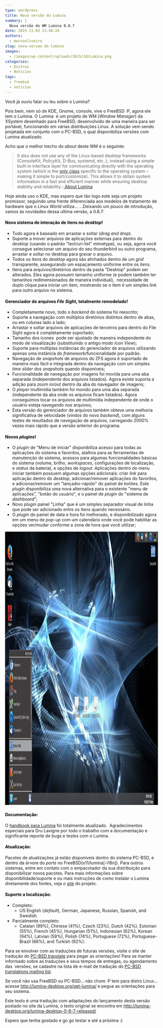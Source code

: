 ```yaml
---
type: wordpress
title: Nova versão do Lumina
summary: |
  Nova versão do WM Lumina 0.8.7
date: 2015-11-03 21:48:24
authors:
  - marcooliveira
slug: nova-versao-do-lumina
images:
  - /images/wp-content/uploads/2015/10/Lumina.png
categories:
  - Distros
  - Notícias
tags:
  - freebsd
  - noticias
---
```


Você já ouviu falar ou leu sobre o Lumina?

Pois bem, nem só de KDE, Gnome, console, vive o FreeBSD :P, agora ele tem o Lumina. O Lumina  é um projeto de WM (<em>Window Manager</em>) da XSystem desenhado para FreeBSD, desenvolvido de uma maneira para ser portável, funcionando em várias distribuições Linux. A solução vem sendo projetada em conjunto com o PC-BSD, o qual disponibiliza versões com Lumina atualizado.

<!--more-->

Acho que o melhor trecho do <em>about</em> deste WM é o seguinte:
<blockquote>It also does not use any of the Linux-based desktop frameworks (ConsoleKit, PolicyKit, D-Bus, systemd, etc..), instead using a simple built-in interface layer for communicating directly with the operating system (which is the <a href="https://github.com/pcbsd/lumina/blob/master/libLumina/LuminaOS.h" target="_blank">only class</a> specific to the operating system – making it simple to port/customize). This allows it to obtain system information in a fast and efficient manner while ensuring desktop stability and reliability.-<a href="http://lumina-desktop.org/" target="_blank"> About Lumina</a></blockquote>
Hoje ainda uso o KDE, mas espero que tão logo este seja um projeto promissor, seguindo uma frente diferenciada aos modelos de tratamento de hardware que o <em>Linux World</em> utiliza... ...Deixando um pouco de introdução, vamos às novidades dessa ultima versão, a 0.8.7:
<h4><span style="color: #000000;">Novo sistema de interação de itens no <em>desktop</em>!</span></h4>
<ul>
	<li>Tudo agora é baseado em arrastar e soltar (<em>drag and drop</em>).</li>
	<li>Suporte a mover arquivos de aplicações externas para dentro do <em>desktop</em> (usando o padrão "text/uri-list" mimetype), ou seja, agora você consegue selecionar um arquivo do seu thunderbird ou outro programa, arrastar e soltar no desktop para gravar o arquivo.</li>
	<li>Todos os itens do <em>desktop</em> agora são alinhados dentro de um <em>grid</em> transparente, assegurando um espaçamento uniforme entre os itens.</li>
	<li>Itens para arquivos/diretórios dentro da pasta "Desktop" podem ser alterados. Eles agora possuem tamanho uniforme (e podem também ter tamanhos redimensionados de maneira individual),  necessidade de duplo clique para iniciar um item, mostrando se o item é um simples <em>link</em> para outro arquivo no sistema.</li>
</ul>
<h4><span style="color: #000000;">Gerenciador de arquivos <em>File Sight</em>, totalmente remodelado!</span></h4>
<ul>
	<li>Completamente novo, todo o <em>backend</em> do sistema foi reescrito;</li>
	<li>Suporte a navegação com múltiplos diretórios distintos dentro de abas, ou em colunas lado a lado;</li>
	<li>Arrastar e soltar arquivos de aplicações de terceiros para dentro do File Sight agora é completamente suportado;</li>
	<li>Tamanho dos ícones  pode ser ajustado de maneira independente do modo de visualização (substituindo o antigo modo <em>Icon View</em>);</li>
	<li>Suporte para múltiplas instâncias do gerenciador de arquivos utilizando apenas uma instância do <em>framework</em>/funcionalidade por padrão.</li>
	<li>Navegação de <em>snapshots</em> de arquivos do ZFS agora é suportado de maneira mais fácil e integrada dentro da navegação com um simples <em>time slider</em> dos <em>snapshots</em> quando disponíveis;</li>
	<li>Funcionalidade de navegação por imagens foi movida para uma aba separada (independente dos arquivos listados). Agora existe suporta a adição para <em>zoom in/out</em> dentro da aba do navegador de imagens;</li>
	<li>O <em>player</em> multimídia também foi movido para uma aba separada (independente da aba onde os arquivos ficam listados). Agora conseguimos tocar os arquivos de multimídia independente de onde o usuário esteja navegando nos arquivos;</li>
	<li>Esta versão do gerenciador de arquivos também obteve uma melhoria significativa de velocidade (vindos do novo <em>backend</em>), com alguns testes de resultados de navegação de arquivos, carregando 2000% vezes mais rápido que a versão anterior do programa.</li>
</ul>
<h4><span style="color: #000000;">Novos <em>plugins</em>!</span></h4>
<ul>
	<li>O <em>plugin</em> de "Menu de iniciar" disponibiliza acesso para todas as aplicações do sistema e favoritos, atalhos para as ferramentas de manutenção do sistema, acessos para algumas funcionalidades básicas do sistema (volume, brilho, <em>workspaces</em>, configurações de localização, e <em>status</em> da bateria), e opções de <em>logout</em>. Aplicações dentro do menu iniciar também possuem algumas opções adicionais: criar <em>link</em> para aplicação dentro do <em>desktop</em>, adicionar/remover aplicações do favoritos, e adicionar/remover um "lançador-rápido" do painel de botões. Este <em>plugin</em> disponibiliza uma nova alternativa para o existente "menu de aplicações", "botão do usuário", e o painel de <em>plugin</em> do "sistema de <em>dashboard</em>";</li>
	<li>Novo <em>plugin</em> painel "Linha" que é um simples separador visual de linha que pode ser adicionado entre os itens quando necessário.</li>
	<li>O <em>plugin</em> do painel de data e hora foi melhorado, e disponibilizado agora em um menu de <em>pop-up</em> com um calendário onde você pode habilitar as opções ver/mudar conforme a zona de hora que você utilizar;</li>
</ul>
<a href="/images/wp-content/uploads/2015/10/desktop-startmenu-final.png"><img class="aligncenter size-full wp-image-3916" src="/images/wp-content/uploads/2015/10/desktop-startmenu-final.png" alt="desktop-startmenu-final" width="1600" height="900" /></a>
<h4><span style="color: #000000;">Documentação:</span></h4>
O <a href="http://lumina-desktop.org/handbook/" target="_blank">handbook para Lumina</a> foi totalmente atualizado.  Agradecimentos especiais para Dru Lavigne por todo o trabalho com a documentação e significante reporte de bugs e testes com o Lumina.
<h4><span style="color: #000000;">Atualização:</span></h4>
Pacotes de atualizações já estão disponíveis dentro do sistema PC-BSD, e dentro da árvore do <em>ports</em> no FreeBSD(x11/lumina[-i18n]). Para outros sistemas, entre em contato com o empacotador da sua distribuição para disponibilizar novos pacotes. Para mais informações sobre disponibilidade/suporte e ou mais instruções de como instalar o Lumina diretamente dos fontes, veja o <a href="http://lumina-desktop.org/get-lumina/" target="_blank">site</a> do projeto.
<h4><span style="color: #000000;">Suporte a localização:</span></h4>
<ul>
	<li>Completo:
<ul>
	<li>US English (<em>default</em>), German, Japanese, Russian, Spanish, and Swedish.</li>
</ul>
</li>
	<li>Parcialmente completo:
<ul>
	<li>Catalan (99%), Chinese (41%), Czech (23%), Dutch (42%), Estonian (55%), French (45%), Hungarian (51%), Indonesian (62%), Korean (94%), Latvian (59%), Polish (74%), Portuguese (72%), Portuguese-Brazil (68%), and Turkish (92%).</li>
</ul>
</li>
</ul>
Para se envolver com as traduções de futuras versões, visite o site de tradução do <a href="http://translate.pcbsd.org/projects/lumina/" target="_blank">PC-BSD translate</a> para pegar as orientações! Para se manter informado sobre as traduções e seus tempos de entregas, ou agendamento das  versões, se cadastre na lista de e-mail de tradução do <a href="http://lists.pcbsd.org/mailman/listinfo/translations" target="_blank">PC-BSD translations mailing list</a>.

<span class="message_content">Se você não usa</span> FreeBSD ou PC-BSD... não chore :P tem para distro Linux... acesse <a href="http://lumina-desktop.org/get-lumina/" target="_blank">http://lumina-desktop.org/get-lumina/</a> e pegue as orientações para seu sistema.

Este texto é uma tradução com adaptações do lançamento desta versão postado no site da Lumina, o texto original se encontra em <a href="http://lumina-desktop.org/lumina-desktop-0-8-7-released/" target="_blank">http://lumina-desktop.org/lumina-desktop-0-8-7-released/</a>

Espero que tenha gostado e go go testar e até a próxima :)
